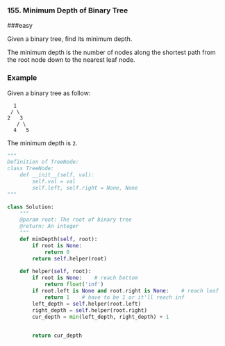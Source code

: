 ### 155. Minimum Depth of Binary Tree

###easy

Given a binary tree, find its minimum depth.

The minimum depth is the number of nodes along the shortest path from the root node down to the nearest leaf node.

### Example

Given a binary tree as follow:

```
  1
 / \ 
2   3
   / \
  4   5  
```

The minimum depth is `2`.

```python
"""
Definition of TreeNode:
class TreeNode:
    def __init__(self, val):
        self.val = val
        self.left, self.right = None, None
"""

class Solution:
    """
    @param root: The root of binary tree
    @return: An integer
    """
    def minDepth(self, root):
        if root is None:
            return 0
        return self.helper(root)
    
    def helper(self, root):
        if root is None:    # reach bottom
            return float('inf') 
        if root.left is None and root.right is None:    # reach leaf
            return 1    # have to be 1 or it'll reach inf
        left_depth = self.helper(root.left)
        right_depth = self.helper(root.right)
        cur_depth = min(left_depth, right_depth) + 1
        

        return cur_depth

```

